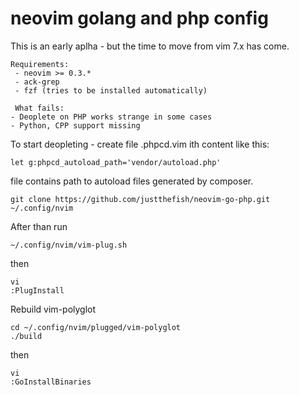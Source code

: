 neovim golang and php config
===

This is an early aplha - but the time to move from vim 7.x has come.

    Requirements: 
     - neovim >= 0.3.*
     - ack-grep
     - fzf (tries to be installed automatically)

     What fails:    
    - Deoplete on PHP works strange in some cases
    - Python, CPP support missing

To start deopleting - create file .phpcd.vim ith content like this:

```
let g:phpcd_autoload_path='vendor/autoload.php'
```

file contains path to autoload files generated by composer.


```
git clone https://github.com/justthefish/neovim-go-php.git ~/.config/nvim
```
After than run
```
~/.config/nvim/vim-plug.sh      
```
then 
```
vi
:PlugInstall
```

Rebuild vim-polyglot

```
cd ~/.config/nvim/plugged/vim-polyglot
./build
```

then

```
vi
:GoInstallBinaries
```


